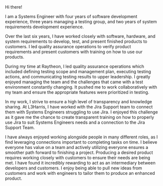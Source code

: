 Hi there!

I am a Systems Engineer with four years of software development experience, three years managing a testing group, and two years of system requirements development experience.

Over the last six years, I have worked closely with software, hardware, and system requirements to develop, test, and present finished products to customers. I led quality assurance operations to verify product requirements and present customers with training on how to use our products.

During my time at Raytheon, I led quality assurance operations which included defining testing scope and management plan, executing testing actions, and communicating testing results to upper leadership. I greatly enjoyed managing the team and the challenges that came with a test environment constantly changing. It pushed me to work collaboratively with my team and ensure the appropriate features were prioritized in testing.

In my work, I strive to ensure a high level of transparency and knowledge sharing. At L3Harris, I have worked with the Jira Support team to connect them with Systems Engineers struggling to use Jira. I enjoyed this challenge as it gave me the chance to create transparent training on how to properly use Jira to suit Systems Engineers needs and a connection to the Jira Support Team.   

I have always enjoyed working alongside people in many different roles, as I find leveraging connections important to completing tasks on time. I believe everyone has value on a team and actively utilizing everyone ensures a smoother path forward to finishing a project.
Producing a desired product requires working closely with customers to ensure their needs are being met. I have found it incredibly rewarding to act as an intermediary between developers and customers. I enjoy being able to pull new ideas from customers and work with engineers to tailor them to produce an enhanced product.

